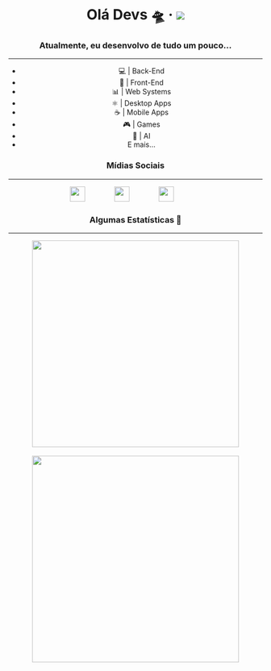 <div style="text-align: center;">
  <h1>Olá Devs 🛸 &middot; <img src="https://komarev.com/ghpvc/?username=taylorho&color=brightgreen&label=Visitas+Ao+Perfil" /></h1>
  <h3>Atualmente, eu desenvolvo de tudo um pouco...</h3>
  <hr/>
  <ul>
    <li>💻 | Back-End</li>
    <li>🎨 | Front-End</li>
    <li>📊 | Web Systems</li>
    <li>⚛️ | Desktop Apps</li>
    <li>☕️ | Mobile Apps</li>
    <li>🎮 | Games</li>
    <li>🤖 | AI</li>
    <li>E mais...</li>
  </ul>
  <h3>Mídias Sociais</h3>
  <hr/>
  <div>
    <a href="https://www.instagram.com/hoffmann_taylor/"><img style="padding-right:50px" width="30px" src="https://www.flaticon.com/svg/static/icons/svg/2111/2111463.svg"/></a>&nbsp;
    <a href="https://discord.com/users/510580117723152394"><img style="padding-right:50px" width="30px" src="https://www.flaticon.com/svg/static/icons/svg/2111/2111370.svg"/></a>&nbsp;
    <a href="https://open.spotify.com/user/ci70wtwdp7muj2j3euu58otqw"><img style="padding-right:50px" width="30px" src="https://www.flaticon.com/svg/static/icons/svg/2111/2111624.svg"/></a>&nbsp;
  </div>
  <h3>Algumas Estatísticas 🤩</h3>
  <hr/>
  <img width="410px" src="https://github-readme-stats.vercel.app/api?username=taylorho&show_icons=true&theme=tokyonight&count_private=true&hide=prs,issues"/>
  <br/><br/>
  <img width="410px" src="https://github-readme-stats.vercel.app/api/top-langs/?username=taylorho&hide=html&layout=compact&theme=tokyonight&count_private=true" />
</div>
